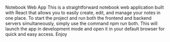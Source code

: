 Notebook Web App
This is a straightforward notebook web application built with React that allows you to easily create, edit, and manage your notes in one place. To start the project and run both the frontend and backend servers simultaneously, simply use the command npm run both. This will launch the app in development mode and open it in your default browser for quick and easy access. 
Enjoy